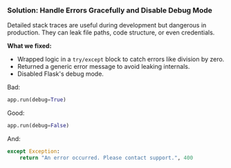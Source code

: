 ### Solution: Handle Errors Gracefully and Disable Debug Mode

Detailed stack traces are useful during development but dangerous in production.
They can leak file paths, code structure, or even credentials.

**What we fixed:**
- Wrapped logic in a `try/except` block to catch errors like division by zero.
- Returned a generic error message to avoid leaking internals.
- Disabled Flask's debug mode.

Bad:
```python
app.run(debug=True)
```

Good:
```python
app.run(debug=False)
```

And:
```python
except Exception:
    return "An error occurred. Please contact support.", 400
```